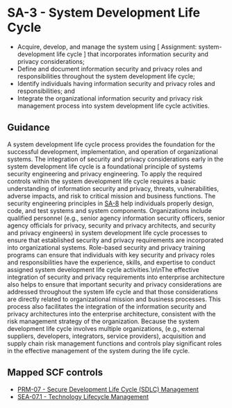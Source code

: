 # SA-3 - System Development Life Cycle
- Acquire, develop, and manage the system using \[ Assignment: system-development life cycle \] that incorporates information security and privacy considerations;
- Define and document information security and privacy roles and responsibilities throughout the system development life cycle;
- Identify individuals having information security and privacy roles and responsibilities; and
- Integrate the organizational information security and privacy risk management process into system development life cycle activities.
## Guidance
A system development life cycle process provides the foundation for the successful development, implementation, and operation of organizational systems. The integration of security and privacy considerations early in the system development life cycle is a foundational principle of systems security engineering and privacy engineering. To apply the required controls within the system development life cycle requires a basic understanding of information security and privacy, threats, vulnerabilities, adverse impacts, and risk to critical mission and business functions. The security engineering principles in [SA-8](#sa-8) help individuals properly design, code, and test systems and system components. Organizations include qualified personnel (e.g., senior agency information security officers, senior agency officials for privacy, security and privacy architects, and security and privacy engineers) in system development life cycle processes to ensure that established security and privacy requirements are incorporated into organizational systems. Role-based security and privacy training programs can ensure that individuals with key security and privacy roles and responsibilities have the experience, skills, and expertise to conduct assigned system development life cycle activities.\n\nThe effective integration of security and privacy requirements into enterprise architecture also helps to ensure that important security and privacy considerations are addressed throughout the system life cycle and that those considerations are directly related to organizational mission and business processes. This process also facilitates the integration of the information security and privacy architectures into the enterprise architecture, consistent with the risk management strategy of the organization. Because the system development life cycle involves multiple organizations, (e.g., external suppliers, developers, integrators, service providers), acquisition and supply chain risk management functions and controls play significant roles in the effective management of the system during the life cycle.
## Mapped SCF controls
- [PRM-07 - Secure Development Life Cycle (SDLC) Management](../scf/prm-07-securedevelopmentlifecycle(sdlc)management.md)
- [SEA-07.1 - Technology Lifecycle Management](../scf/sea-071-technologylifecyclemanagement.md)